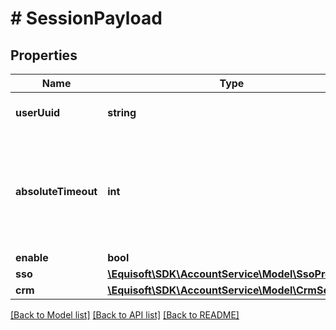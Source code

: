# # SessionPayload

## Properties

Name | Type | Description | Notes
------------ | ------------- | ------------- | -------------
**userUuid** | **string** | Globally unique identifier. | [optional] 
**absoluteTimeout** | **int** | This timeout (in seconds) defines the maximum amount of time a session can be active. | [optional] 
**enable** | **bool** |  | [optional] 
**sso** | [**\Equisoft\SDK\AccountService\Model\SsoProvider**](SsoProvider.md) |  | [optional] 
**crm** | [**\Equisoft\SDK\AccountService\Model\CrmSession**](CrmSession.md) |  | [optional] 

[[Back to Model list]](../../README.md#documentation-for-models) [[Back to API list]](../../README.md#documentation-for-api-endpoints) [[Back to README]](../../README.md)


